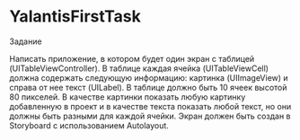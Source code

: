 # YalantisFirstTask

Задание

Написать приложение, в котором будет один экран с таблицей (UITableViewController). В таблице каждая 
ячейка (UITableViewCell) должна содержать следующую информацию: картинка (UIImageView) и справа от нее
текст (UILabel). В таблице должно быть 10 ячеек высотой 80 пикселей. В качестве картинки показать любую
картинку добавленную в проект и в качестве текста показать любой текст, но они должны быть разными для каждой ячейки. Экран должен быть создан в Storyboard с использованием Autolayout.
